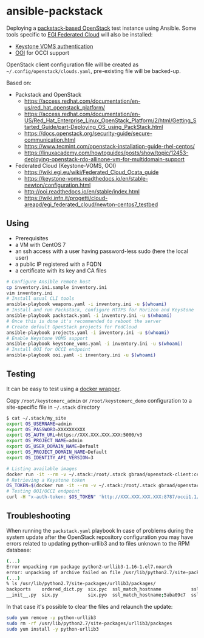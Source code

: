 # ansible-packstack

Deploying a [packstack-based OpenStack](https://www.rdoproject.org/install/packstack/) test instance using Ansible.
Some tools specific to [EGI Federated Cloud](https://wiki.egi.eu/wiki/EGI_Federated_Cloud) will also be installed:
* [Keystone VOMS authentication](https://github.com/IFCA/keystone-voms)
* [OOI](https://github.com/openstack/ooi/) for OCCI support

OpenStack client configuration file will be created as
`~/.config/openstack/clouds.yaml`, pre-existing file will be backed-up.

Based on:

  * Packstack and OpenStack
    * https://access.redhat.com/documentation/en-us/red_hat_openstack_platform/
    * https://access.redhat.com/documentation/en-US/Red_Hat_Enterprise_Linux_OpenStack_Platform/2/html/Getting_Started_Guide/part-Deploying_OS_using_PackStack.html
    * https://docs.openstack.org/security-guide/secure-communication.html
    * https://www.tecmint.com/openstack-installation-guide-rhel-centos/
    * https://linuxacademy.com/howtoguides/posts/show/topic/12453-deploying-openstack-rdo-allinone-vm-for-multidomain-support
  * Federated Cloud (Keystone-VOMS, OOI)
    * https://wiki.egi.eu/wiki/Federated_Cloud_Ocata_guide
    * https://keystone-voms.readthedocs.io/en/stable-newton/configuration.html
    * http://ooi.readthedocs.io/en/stable/index.html
    * https://wiki.infn.it/progetti/cloud-areapd/egi_federated_cloud/newton-centos7_testbed

## Using

 * Prerequisites
  * a VM with CentOS 7
  * an ssh access with a user having password-less sudo (here the local user)
  * a public IP registered with a FQDN
  * a certificate with its key and CA files

```sh
# Configure Ansible remote host
cp inventory.ini.sample inventory.ini
vim inventory.ini
# Install usual CLI tools
ansible-playbook weapons.yaml -i inventory.ini -u $(whoami)
# Install and run Packstack, configure HTTPS for Horizon and Keystone
ansible-playbook packstack.yaml -i inventory.ini -u $(whoami)
# Once this is done it's recommended to reboot the server
# Create default OpenStack projects for FedCloud
ansible-playbook projects.yaml -i inventory.ini -u $(whoami)
# Enable Keystone VOMS support
ansible-playbook keystone_voms.yaml -i inventory.ini -u $(whoami)
# Install OOI for OCCI endpoint
ansible-playbook ooi.yaml -i inventory.ini -u $(whoami)
```

## Testing

It can be easy to test using a [docker wrapper](https://github.com/gbraad/dockerfile-openstack-client).

Copy `/root/keystonerc_admin` or `/root/keystonerc_demo` configuration to a
site-specific file in `~/.stack` directory

```sh
$ cat ~/.stack/my_site
export OS_USERNAME=admin
export OS_PASSWORD=XXXXXXXXXX
export OS_AUTH_URL=https://XXX.XXX.XXX.XXX:5000/v3
export OS_PROJECT_NAME=admin
export OS_USER_DOMAIN_NAME=Default
export OS_PROJECT_DOMAIN_NAME=Default
export OS_IDENTITY_API_VERSION=3
```

```sh
# Listing available images
docker run -it --rm -v ~/.stack:/root/.stack gbraad/openstack-client:centos stack my_site openstack image list
# Retrieving a Keystone token
OS_TOKEN=$(docker run -it --rm -v ~/.stack:/root/.stack gbraad/openstack-client:centos stack my_site openstack token issue -f value -c id)
# Testing OOI/OCCI endpoint
curl -H "x-auth-token: $OS_TOKEN" 'http://XXX.XXX.XXX.XXX:8787/occi1.1/-/'
```

## Troubleshooting

When running the `packstack.yaml` playbook In case of problems during the
system update after the OpenStack repository configuration you may have errors
related to updating python-urllib3 and to files unknown to the RPM database:

```sh
(...)
Error unpacking rpm package python2-urllib3-1.16-1.el7.noarch
error: unpacking of archive failed on file /usr/lib/python2.7/site-packages/urllib3/packages/ssl_match_hostname: cpio: rename
(...)
% ls /usr/lib/python2.7/site-packages/urllib3/packages/
backports    ordered_dict.py  six.pyc  ssl_match_hostname           ssl_match_hostname;5aba127b  ssl_match_hostname;5aba12e7
__init__.py  six.py           six.pyo  ssl_match_hostname;5aba09c7  ssl_match_hostname;5aba12a0
```

In that case it's possible to clear the files and relaunch the update:

```sh
sudo yum remove -y python-urllib3
sudo rm -rf /usr/lib/python2.7/site-packages/urllib3/packages
sudo yum install -y python-urllib3
```
